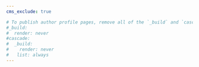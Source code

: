```yaml
---
cms_exclude: true

# To publish author profile pages, remove all of the `_build` and `cascade` settings below.
#_build:
#  render: never
#cascade:
#  _build:
#    render: never
#   list: always
---
```

